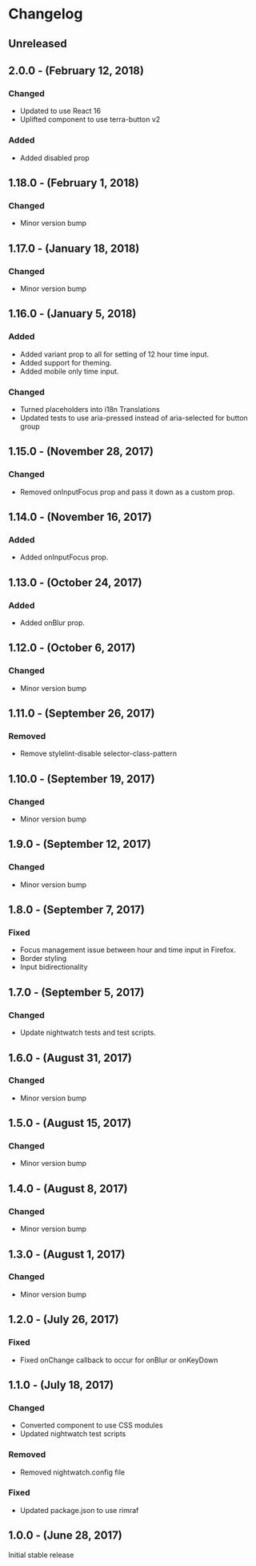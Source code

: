Changelog
=========

Unreleased
----------

2.0.0 - (February 12, 2018)
------------------
### Changed
* Updated to use React 16
* Uplifted component to use terra-button v2

### Added
* Added disabled prop

1.18.0 - (February 1, 2018)
------------------
### Changed
* Minor version bump

1.17.0 - (January 18, 2018)
------------------
### Changed
* Minor version bump

1.16.0 - (January 5, 2018)
------------------
### Added
* Added variant prop to all for setting of 12 hour time input.
* Added support for theming.
* Added mobile only time input.

### Changed
* Turned placeholders into i18n Translations
* Updated tests to use aria-pressed instead of aria-selected for button group

1.15.0 - (November 28, 2017)
------------------
### Changed
* Removed onInputFocus prop and pass it down as a custom prop.

1.14.0 - (November 16, 2017)
------------------
### Added
* Added onInputFocus prop.

1.13.0 - (October 24, 2017)
------------------
### Added
* Added onBlur prop.

1.12.0 - (October 6, 2017)
------------------
### Changed
* Minor version bump

1.11.0 - (September 26, 2017)
------------------
### Removed
* Remove stylelint-disable selector-class-pattern

1.10.0 - (September 19, 2017)
------------------
### Changed
* Minor version bump

1.9.0 - (September 12, 2017)
------------------
### Changed
* Minor version bump

1.8.0 - (September 7, 2017)
------------------
### Fixed
* Focus management issue between hour and time input in Firefox.
* Border styling
* Input bidirectionality

1.7.0 - (September 5, 2017)
------------------
### Changed
* Update nightwatch tests and test scripts.

1.6.0 - (August 31, 2017)
------------------
### Changed
* Minor version bump


1.5.0 - (August 15, 2017)
------------------
### Changed
* Minor version bump

1.4.0 - (August 8, 2017)
------------------
### Changed
* Minor version bump

1.3.0 - (August 1, 2017)
------------------
### Changed
* Minor version bump

1.2.0 - (July 26, 2017)
------------------
### Fixed
* Fixed onChange callback to occur for onBlur or onKeyDown

1.1.0 - (July 18, 2017)
------------------
### Changed
* Converted component to use CSS modules
* Updated nightwatch test scripts

### Removed
* Removed nightwatch.config file

### Fixed
* Updated package.json to use rimraf

1.0.0 - (June 28, 2017)
------------------
Initial stable release

